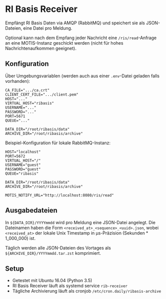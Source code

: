 # RI Basis Receiver

Empfängt RI Basis Daten via AMQP (RabbitMQ) und speichert sie als JSON-Dateien, eine Datei pro Meldung.

Optional kann nach dem Empfang jeder Nachricht eine `/ris/read`-Anfrage an eine MOTIS-Instanz geschickt werden (nicht für hohes Nachrichtenaufkommen geeignet).

## Konfiguration

Über Umgebungsvariablen (werden auch aus einer `.env`-Datei geladen falls vorhanden):

```shell
CA_FILE=".../ca.crt"
CLIENT_CERT_FILE=".../client.pem"
HOST="..."
VIRTUAL_HOST="ribasis"
USERNAME="..."
PASSWORD="..."
PORT=5671
QUEUE="..."

DATA_DIR="/root/ribasis/data"
ARCHIVE_DIR="/root/ribasis/archive"
```

Beispiel-Konfiguration für lokale RabbitMQ-Instanz:

```shell
HOST="localhost"
PORT=5672
VIRTUAL_HOST="/"
USERNAME="guest"
PASSWORD="guest"
QUEUE="ribasis"

DATA_DIR="/root/ribasis/data"
ARCHIVE_DIR="/root/ribasis/archive"

MOTIS_NOTIFY_URL="http://localhost:8080/ris/read"
```

## Ausgabedateien

In `${DATA_DIR}/YYYYmmdd` wird pro Meldung eine JSON-Datei angelegt. Die Dateinamen haben die Form `<received_at>_<sequence>_<uuid>.json`, wobei `<received_at>` der lokale Unix Timestamp in µs-Präzision (Sekunden * 1_000_000) ist.

Täglich werden alle JSON-Dateien des Vortages als `${ARCHIVE_DIR}/YYYYmmdd.tar.zst` komprimiert.

## Setup

* Getestet mit Ubuntu 16.04 (Python 3.5)
* RI Basis Receiver läuft als systemd service `rib-receiver`
* Tägliche Archivierung läuft als cronjob `/etc/cron.daily/ribasis-archive`
